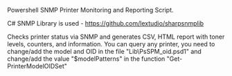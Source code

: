 Powershell SNMP Printer Monitoring and Reporting Script.

C# SNMP Library is used - https://github.com/lextudio/sharpsnmplib

Checks printer status via SNMP and generates CSV, HTML report with toner levels, counters, and information.
You can query any printer, you need to change/add the model and OID in the file "Lib\PsSPM_oid.psd1" and change/add the value "$modelPatterns" in the function "Get-PrinterModelOIDSet"
